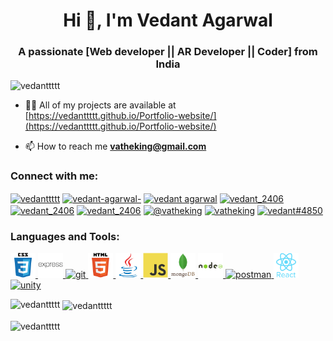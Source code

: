 <h1 align="center">Hi 👋, I'm Vedant Agarwal</h1>
<h3 align="center">A passionate [Web developer || AR Developer || Coder] from India</h3>

<p align="left"> <img src="https://komarev.com/ghpvc/?username=vedanttttt&label=Profile%20views&color=0e75b6&style=flat" alt="vedanttttt" /> </p>

- 👨‍💻 All of my projects are available at [https://vedanttttt.github.io/Portfolio-website/](https://vedanttttt.github.io/Portfolio-website/)

- 📫 How to reach me **vatheking@gmail.com**

<h3 align="left">Connect with me:</h3>
<p align="left">
<a href="https://dev.to/vedanttttt" target="blank"><img align="center" src="https://cdn.jsdelivr.net/npm/simple-icons@3.0.1/icons/dev-dot-to.svg" alt="vedanttttt" height="30" width="40" /></a>
<a href="https://linkedin.com/in/vedant-agarwal-" target="blank"><img align="center" src="https://raw.githubusercontent.com/rahuldkjain/github-profile-readme-generator/master/src/images/icons/Social/linked-in-alt.svg" alt="vedant-agarwal-" height="30" width="40" /></a>
<a href="https://www.youtube.com/c/vedant agarwal" target="blank"><img align="center" src="https://raw.githubusercontent.com/rahuldkjain/github-profile-readme-generator/master/src/images/icons/Social/youtube.svg" alt="vedant agarwal" height="30" width="40" /></a>
<a href="https://www.codechef.com/users/vedant_2406" target="blank"><img align="center" src="https://cdn.jsdelivr.net/npm/simple-icons@3.1.0/icons/codechef.svg" alt="vedant_2406" height="30" width="40" /></a>
<a href="https://www.hackerrank.com/vedant_2406" target="blank"><img align="center" src="https://raw.githubusercontent.com/rahuldkjain/github-profile-readme-generator/master/src/images/icons/Social/hackerrank.svg" alt="vedant_2406" height="30" width="40" /></a>
<a href="https://www.leetcode.com/vedant_2406" target="blank"><img align="center" src="https://raw.githubusercontent.com/rahuldkjain/github-profile-readme-generator/master/src/images/icons/Social/leet-code.svg" alt="vedant_2406" height="30" width="40" /></a>
<a href="https://www.hackerearth.com/@vatheking" target="blank"><img align="center" src="https://raw.githubusercontent.com/rahuldkjain/github-profile-readme-generator/master/src/images/icons/Social/hackerearth.svg" alt="@vatheking" height="30" width="40" /></a>
<a href="https://auth.geeksforgeeks.org/user/vatheking" target="blank"><img align="center" src="https://raw.githubusercontent.com/rahuldkjain/github-profile-readme-generator/master/src/images/icons/Social/geeks-for-geeks.svg" alt="vatheking" height="30" width="40" /></a>
<a href="https://discord.gg/vedant#4850" target="blank"><img align="center" src="https://raw.githubusercontent.com/rahuldkjain/github-profile-readme-generator/master/src/images/icons/Social/discord.svg" alt="vedant#4850" height="30" width="40" /></a>
</p>

<h3 align="left">Languages and Tools:</h3>
<p align="left"> <a href="https://www.w3schools.com/css/" target="_blank"> <img src="https://raw.githubusercontent.com/devicons/devicon/master/icons/css3/css3-original-wordmark.svg" alt="css3" width="40" height="40"/> </a> <a href="https://expressjs.com" target="_blank"> <img src="https://raw.githubusercontent.com/devicons/devicon/master/icons/express/express-original-wordmark.svg" alt="express" width="40" height="40"/> </a> <a href="https://git-scm.com/" target="_blank"> <img src="https://www.vectorlogo.zone/logos/git-scm/git-scm-icon.svg" alt="git" width="40" height="40"/> </a> <a href="https://www.w3.org/html/" target="_blank"> <img src="https://raw.githubusercontent.com/devicons/devicon/master/icons/html5/html5-original-wordmark.svg" alt="html5" width="40" height="40"/> </a> <a href="https://www.java.com" target="_blank"> <img src="https://raw.githubusercontent.com/devicons/devicon/master/icons/java/java-original.svg" alt="java" width="40" height="40"/> </a> <a href="https://developer.mozilla.org/en-US/docs/Web/JavaScript" target="_blank"> <img src="https://raw.githubusercontent.com/devicons/devicon/master/icons/javascript/javascript-original.svg" alt="javascript" width="40" height="40"/> </a> <a href="https://www.mongodb.com/" target="_blank"> <img src="https://raw.githubusercontent.com/devicons/devicon/master/icons/mongodb/mongodb-original-wordmark.svg" alt="mongodb" width="40" height="40"/> </a> <a href="https://nodejs.org" target="_blank"> <img src="https://raw.githubusercontent.com/devicons/devicon/master/icons/nodejs/nodejs-original-wordmark.svg" alt="nodejs" width="40" height="40"/> </a> <a href="https://postman.com" target="_blank"> <img src="https://www.vectorlogo.zone/logos/getpostman/getpostman-icon.svg" alt="postman" width="40" height="40"/> </a> <a href="https://reactjs.org/" target="_blank"> <img src="https://raw.githubusercontent.com/devicons/devicon/master/icons/react/react-original-wordmark.svg" alt="react" width="40" height="40"/> </a> <a href="https://unity.com/" target="_blank"> <img src="https://www.vectorlogo.zone/logos/unity3d/unity3d-icon.svg" alt="unity" width="40" height="40"/> </a> </p>

<p><img align="left" src="https://github-readme-stats.vercel.app/api/top-langs?username=vedanttttt&show_icons=true&locale=en&layout=compact" alt="vedanttttt" /></p>

<p>&nbsp;<img align="center" src="https://github-readme-stats.vercel.app/api?username=vedanttttt&show_icons=true&locale=en" alt="vedanttttt" /></p>

<p><img align="center" src="https://github-readme-streak-stats.herokuapp.com/?user=vedanttttt&" alt="vedanttttt" /></p>

